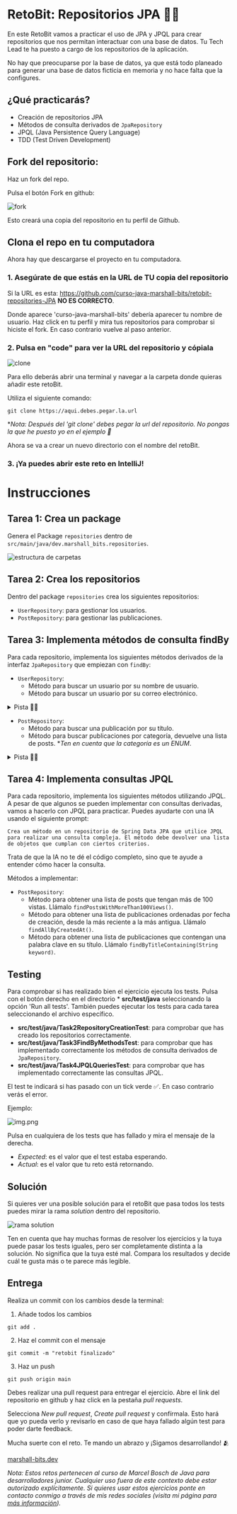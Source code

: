 # RetoBit: Repositorios JPA 👷‍♀️

En este RetoBit vamos a practicar el uso de JPA y JPQL para crear repositorios que nos permitan interactuar con una base de datos. Tu Tech Lead te ha puesto a cargo de los repositorios de la aplicación. 

No hay que preocuparse por la base de datos, ya que está todo planeado para generar una base de datos ficticia en memoria y no hace falta que la configures. 

## ¿Qué practicarás?

- Creación de repositorios JPA
- Métodos de consulta derivados de `JpaRepository`
- JPQL (Java Persistence Query Language)
- TDD (Test Driven Development)

## Fork del repositorio:

Haz un fork del repo.

Pulsa el botón Fork en github:

![fork](public/img1.png)

Esto creará una copia del repositorio en tu perfil de Github.

## Clona el repo en tu computadora

Ahora hay que descargarse el proyecto en tu computadora.

### 1. Asegúrate de que estás en la URL de TU copia del repositorio

Si la URL es esta: https://github.com/curso-java-marshall-bits/retobit-repositories-JPA **NO ES CORRECTO**.

Donde aparece 'curso-java-marshall-bits' debería aparecer tu nombre de usuario. Haz click en tu perfil y mira tus
repositorios para comprobar si hiciste el fork. En caso contrario vuelve al paso anterior.

### 2. Pulsa en "code" para ver la URL del repositorio y cópiala

![clone](public/img2.png)

Para ello deberás abrir una terminal y navegar a la carpeta donde quieras añadir este retoBit.

Utiliza el siguiente comando:

```commandline
git clone https://aqui.debes.pegar.la.url
```

**Nota: Después del 'git clone' debes pegar la url del repositorio. No pongas la que he puesto yo en el ejemplo 🤣*

Ahora se va a crear un nuevo directorio con el nombre del retoBit.

### 3. ¡Ya puedes abrir este reto en IntelliJ!

# Instrucciones

## Tarea 1: Crea un package

Genera el Package `repositories` dentro de `src/main/java/dev.marshall_bits.repositories`.

![estructura de carpetas](public/repositories-structure.png)

## Tarea 2: Crea los repositorios

Dentro del package `repositories` crea los siguientes repositorios:

- `UserRepository`: para gestionar los usuarios.
- `PostRepository`: para gestionar las publicaciones.

## Tarea 3: Implementa métodos de consulta findBy

Para cada repositorio, implementa los siguientes métodos derivados de la interfaz `JpaRepository` que empiezan con
`findBy`:

- `UserRepository`:
    - Método para buscar un usuario por su nombre de usuario.
    - Método para buscar un usuario por su correo electrónico.

<details>
<summary>Pista 🕵️‍♀️</summary>
Para implementar estos métodos, utiliza la convención de nomenclatura de Spring Data JPA. Por ejemplo, para buscar un coche por su marca, el método podría llamarse `findByBrand(String brand)`.
</details>

- `PostRepository`:
    - Método para buscar una publicación por su título.
    - Método para buscar publicaciones por categoría, devuelve una lista de posts. **Ten en cuenta que la categoría es un ENUM*.

<details>
<summary>Pista 🕵️‍♀️</summary>
Puedes utilizar como argumento cualquier tipo de dato, ya sea String, Integer o Enum.
</details>

## Tarea 4: Implementa consultas JPQL
Para cada repositorio, implementa los siguientes métodos utilizando JPQL. A pesar de que algunos se pueden implementar con consultas derivadas, vamos a hacerlo con JPQL para practicar.
Puedes ayudarte con una IA usando el siguiente prompt:

```text
Crea un método en un repositorio de Spring Data JPA que utilice JPQL para realizar una consulta compleja. El método debe devolver una lista de objetos que cumplan con ciertos criterios.
```
Trata de que la IA no te dé el código completo, sino que te ayude a entender cómo hacer la consulta.

Métodos a implementar:
 
- `PostRepository`:
    - Método para obtener una lista de posts que tengan más de 100 vistas. Llámalo `findPostsWithMoreThan100Views()`.
    - Método para obtener una lista de publicaciones ordenadas por fecha de creación, desde la más reciente a la más antigua. Llámalo `findAllByCreatedAt()`.
    - Método para obtener una lista de publicaciones que contengan una palabra clave en su título. Llámalo `findByTitleContaining(String keyword)`. 

## Testing

Para comprobar si has realizado bien el ejercicio ejecuta los tests. Pulsa con el botón derecho en el directorio *
**src/test/java** seleccionando la opción 'Run all tests'. También puedes ejecutar los tests para cada tarea seleccionando el archivo específico.

- **src/test/java/Task2RepositoryCreationTest**: para comprobar que has creado los repositorios correctamente.
- **src/test/java/Task3FindByMethodsTest**: para comprobar que has implementado correctamente los métodos de consulta derivados de `JpaRepository`.
- **src/test/java/Task4JPQLQueriesTest**: para comprobar que has implementado correctamente las consultas JPQL.

El test te indicará si has pasado con un tick verde ✅. En caso contrario verás el error.

Ejemplo:

![img.png](public/img3.png)

Pulsa en cualquiera de los tests que has fallado y mira el mensaje de la derecha.

- *Expected*: es el valor que el test estaba esperando.
- *Actual*: es el valor que tu reto está retornando.

## Solución

Si quieres ver una posible solución para el retoBit que pasa todos los tests puedes mirar la rama *solution* dentro del
repositorio.

![rama solution](public/img4.png)

Ten en cuenta que hay muchas formas de resolver los ejercicios y la tuya puede pasar los tests iguales, pero ser
completamente distinta a la solución. No significa que la tuya esté mal. Compara los resultados y decide cuál te gusta
más o te parece más legible.

## Entrega

Realiza un commit con los cambios desde la terminal:

1. Añade todos los cambios

````commandline
git add .
````

2. Haz el commit con el mensaje

````commandline
git commit -m "retobit finalizado"
````

3. Haz un push

````commandline
git push origin main
````

Debes realizar una pull request para entregar el ejercicio. Abre el link del repositorio en github y haz click en la
pestaña *pull requests*.

Selecciona *New pull request*, *Create pull request* y confírmala. Esto hará que yo pueda verlo y revisarlo en caso de
que haya fallado algún test para poder darte feedback.

Mucha suerte con el reto. Te mando un abrazo y ¡Sigamos desarrollando! 🫂

[marshall-bits.dev](http://marshall-bits.dev)

*Nota: Estos retos pertenecen al curso de Marcel Bosch de Java para desarrolladores junior. Cualquier uso fuera de este
contexto debe estar autorizado explícitamente. Si quieres usar estos ejercicios ponte en contacto conmigo a través de
mis redes sociales (visita mi página para [más información](http://marshall-bits.dev)).* 